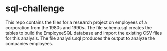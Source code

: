 # sql-challenge
This repo contains the files for a research project on employees of a corporation from the 1980s and 1990s. The file schema.sql creates the tables to build the EmployeeSQL database and import the existing CSV files for this analysis. The file analysis.sql produces the output to analyze the companies employees. 
